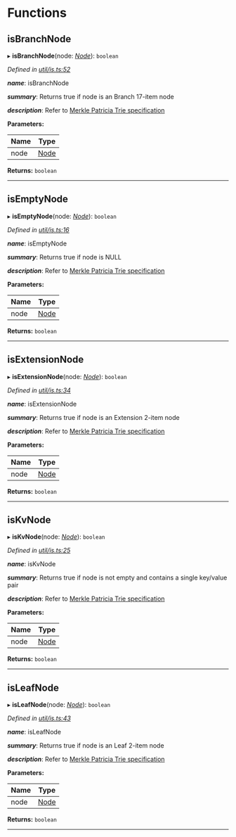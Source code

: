 

# Functions

<a id="isbranchnode"></a>

##  isBranchNode

▸ **isBranchNode**(node: *[Node](_types_.md#node)*): `boolean`

*Defined in [util/is.ts:52](https://github.com/polkadot-js/common/blob/364a5d9/packages/trie-db/src/util/is.ts#L52)*

*__name__*: isBranchNode

*__summary__*: Returns true if node is an Branch 17-item node

*__description__*: Refer to [Merkle Patricia Trie specification](https://github.com/ethereum/wiki/wiki/Patricia-Tree#optimization)

**Parameters:**

| Name | Type |
| ------ | ------ |
| node | [Node](_types_.md#node) |

**Returns:** `boolean`

___
<a id="isemptynode"></a>

##  isEmptyNode

▸ **isEmptyNode**(node: *[Node](_types_.md#node)*): `boolean`

*Defined in [util/is.ts:16](https://github.com/polkadot-js/common/blob/364a5d9/packages/trie-db/src/util/is.ts#L16)*

*__name__*: isEmptyNode

*__summary__*: Returns true if node is NULL

*__description__*: Refer to [Merkle Patricia Trie specification](https://github.com/ethereum/wiki/wiki/Patricia-Tree#optimization)

**Parameters:**

| Name | Type |
| ------ | ------ |
| node | [Node](_types_.md#node) |

**Returns:** `boolean`

___
<a id="isextensionnode"></a>

##  isExtensionNode

▸ **isExtensionNode**(node: *[Node](_types_.md#node)*): `boolean`

*Defined in [util/is.ts:34](https://github.com/polkadot-js/common/blob/364a5d9/packages/trie-db/src/util/is.ts#L34)*

*__name__*: isExtensionNode

*__summary__*: Returns true if node is an Extension 2-item node

*__description__*: Refer to [Merkle Patricia Trie specification](https://github.com/ethereum/wiki/wiki/Patricia-Tree#optimization)

**Parameters:**

| Name | Type |
| ------ | ------ |
| node | [Node](_types_.md#node) |

**Returns:** `boolean`

___
<a id="iskvnode"></a>

##  isKvNode

▸ **isKvNode**(node: *[Node](_types_.md#node)*): `boolean`

*Defined in [util/is.ts:25](https://github.com/polkadot-js/common/blob/364a5d9/packages/trie-db/src/util/is.ts#L25)*

*__name__*: isKvNode

*__summary__*: Returns true if node is not empty and contains a single key/value pair

*__description__*: Refer to [Merkle Patricia Trie specification](https://github.com/ethereum/wiki/wiki/Patricia-Tree#optimization)

**Parameters:**

| Name | Type |
| ------ | ------ |
| node | [Node](_types_.md#node) |

**Returns:** `boolean`

___
<a id="isleafnode"></a>

##  isLeafNode

▸ **isLeafNode**(node: *[Node](_types_.md#node)*): `boolean`

*Defined in [util/is.ts:43](https://github.com/polkadot-js/common/blob/364a5d9/packages/trie-db/src/util/is.ts#L43)*

*__name__*: isLeafNode

*__summary__*: Returns true if node is an Leaf 2-item node

*__description__*: Refer to [Merkle Patricia Trie specification](https://github.com/ethereum/wiki/wiki/Patricia-Tree#optimization)

**Parameters:**

| Name | Type |
| ------ | ------ |
| node | [Node](_types_.md#node) |

**Returns:** `boolean`

___

